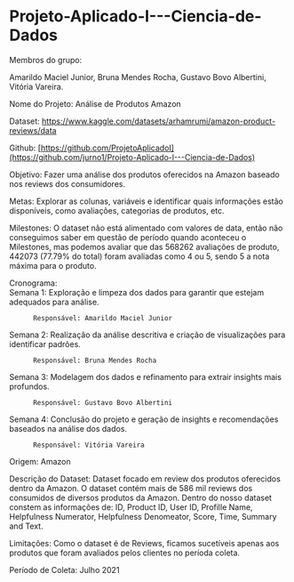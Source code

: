 # Projeto-Aplicado-l---Ciencia-de-Dados
Membros do grupo:

Amarildo Maciel Junior,
Bruna Mendes Rocha,
Gustavo Bovo Albertini,
Vitória Vareira.


Nome do Projeto: Análise de Produtos Amazon 

Dataset: https://www.kaggle.com/datasets/arhamrumi/amazon-product-reviews/data 

Github: [https://github.com/ProjetoAplicadoI](https://github.com/jurno1/Projeto-Aplicado-l---Ciencia-de-Dados)

Objetivo: Fazer uma análise dos produtos oferecidos na Amazon baseado nos reviews dos consumidores. 

Metas:  Explorar as colunas, variáveis e identificar quais informações estão disponíveis, como avaliações, categorias de produtos, etc.

Milestones: O dataset não está alimentado com valores de data, então não conseguimos saber em questão de período quando aconteceu o Milestones, mas podemos avaliar que das 568262 avaliações de produto, 442073 (77.79% do total) foram avaliadas como 4 ou 5, sendo 5 a nota máxima para o produto.

Cronograma:  
Semana 1: Exploração e limpeza dos dados para garantir que estejam adequados para análise.

          Responsável: Amarildo Maciel Junior
Semana 2: Realização da análise descritiva e criação de visualizações para identificar padrões.

          Responsável: Bruna Mendes Rocha
Semana 3: Modelagem dos dados e refinamento para extrair insights mais profundos.

          Responsável: Gustavo Bovo Albertini
Semana 4: Conclusão do projeto e geração de insights e recomendações baseados na análise dos dados.

          Responsável: Vitória Vareira
          
Origem:  Amazon

Descrição do Dataset: Dataset focado em review dos produtos oferecidos dentro da Amazon. O dataset contém mais de 586 mil reviews dos consumidos de diversos produtos da Amazon. Dentro do nosso dataset constem as informações de: ID, Product ID, User ID, Profille Name, Helpfulness Numerator, Helpfulness Denomeator, Score, Time, Summary and Text. 

Limitações: Como o dataset é de Reviews, ficamos sucetíveis apenas aos produtos que foram avaliados pelos clientes no períoda coleta.

Período de Coleta: Julho 2021
